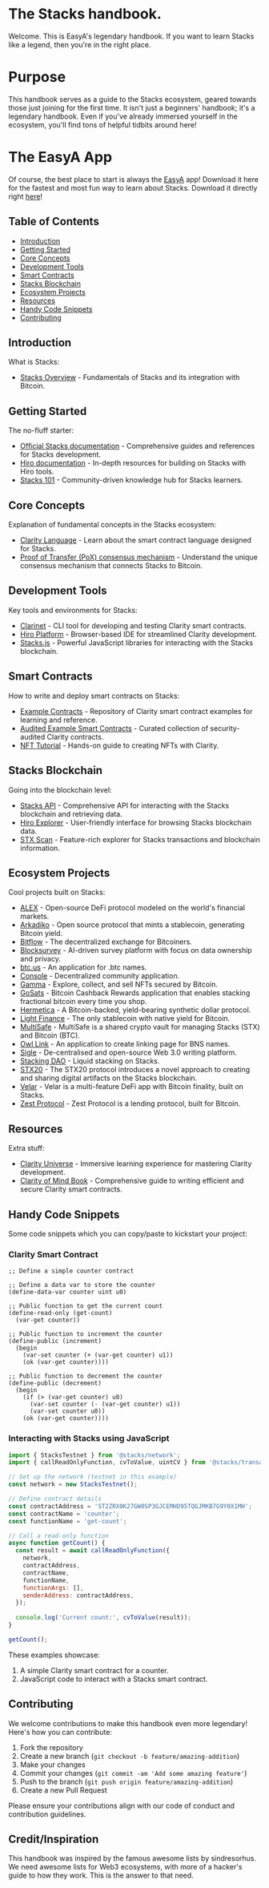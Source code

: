 # The Stacks handbook.

Welcome. This is EasyA's legendary handbook. If you want to learn Stacks like a legend, then you're in the right place.

# Purpose

This handbook serves as a guide to the Stacks ecosystem, geared towards those just joining for the first time. It isn't just a beginners' handbook; it's a legendary handbook. Even if you've already immersed yourself in the ecosystem, you'll find tons of helpful tidbits around here!

# The EasyA App

Of course, the best place to start is always the [EasyA](https://www.easya.io) app! Download it here for the fastest and most fun way to learn about Stacks. Download it directly right [here](https://links.easya.io/links/gotoapp)! 

## Table of Contents

- [Introduction](#introduction)
- [Getting Started](#getting-started)
- [Core Concepts](#core-concepts)
- [Development Tools](#development-tools)
- [Smart Contracts](#smart-contracts)
- [Stacks Blockchain](#stacks-blockchain)
- [Ecosystem Projects](#ecosystem-projects)
- [Resources](#resources)
- [Handy Code Snippets](#handy-code-snippets)
- [Contributing](#contributing)

## Introduction

What is Stacks:

- [Stacks Overview](https://www.stacks.co/learn/introduction) - Fundamentals of Stacks and its integration with Bitcoin.

## Getting Started

The no-fluff starter:

- [Official Stacks documentation](https://docs.stacks.co/) - Comprehensive guides and references for Stacks development.
- [Hiro documentation](https://docs.hiro.so/) - In-depth resources for building on Stacks with Hiro tools.
- [Stacks 101](https://stacks101.com) - Community-driven knowledge hub for Stacks learners.

## Core Concepts

Explanation of fundamental concepts in the Stacks ecosystem:

- [Clarity Language](https://clarity-lang.org/) - Learn about the smart contract language designed for Stacks.
- [Proof of Transfer (PoX) consensus mechanism](https://docs.stacks.co/stacks-101/proof-of-transfer) - Understand the unique consensus mechanism that connects Stacks to Bitcoin.

## Development Tools

Key tools and environments for Stacks:

- [Clarinet](https://github.com/hirosystems/clarinet) - CLI tool for developing and testing Clarity smart contracts.
- [Hiro Platform](https://platform.hiro.so/) - Browser-based IDE for streamlined Clarity development.
- [Stacks.js](https://github.com/hirosystems/stacks.js) - Powerful JavaScript libraries for interacting with the Stacks blockchain.

## Smart Contracts

How to write and deploy smart contracts on Stacks:

- [Example Contracts](https://github.com/hirosystems/clarity-examples) - Repository of Clarity smart contract examples for learning and reference.
- [Audited Example Smart Contracts](https://github.com/clarity-lang/book/tree/main/projects) - Curated collection of security-audited Clarity contracts.
- [NFT Tutorial](https://docs.hiro.so/tutorials/clarity-nft) - Hands-on guide to creating NFTs with Clarity.

## Stacks Blockchain

Going into the blockchain level:

- [Stacks API](https://www.hiro.so/stacks-api) - Comprehensive API for interacting with the Stacks blockchain and retrieving data.
- [Hiro Explorer](https://explorer.hiro.so/?chain=mainnet) - User-friendly interface for browsing Stacks blockchain data.
- [STX Scan](https://stxscan.co/) - Feature-rich explorer for Stacks transactions and blockchain information.

## Ecosystem Projects

Cool projects built on Stacks:

- [ALEX](https://alexgo.io) - Open-source DeFi protocol modeled on the world's financial markets.
- [Arkadiko](https://arkadiko.finance) - Open source protocol that mints a stablecoin, generating Bitcoin yield.
- [Bitflow](https://www.bitflow.finance) - The decentralized exchange for Bitcoiners.
- [Blocksurvey](https://blocksurvey.io) - AI-driven survey platform with focus on data ownership and privacy.
- [btc.us](https://btc.us) - An application for .btc names.
- [Console](https://www.console.xyz) - Decentralized community application.
- [Gamma](https://gamma.io) - Explore, collect, and sell NFTs secured by Bitcoin.
- [GoSats](https://gosats.io) - Bitcoin Cashback Rewards application that enables stacking fractional bitcoin every time you shop.
- [Hermetica](https://www.hermetica.fi) - A Bitcoin-backed, yield-bearing synthetic dollar protocol.
- [Light Finance](https://lightfinance.xyz) - The only stablecoin with native yield for Bitcoin.
- [MultiSafe](https://github.com/Trust-Machines/multisafe) - MultiSafe is a shared crypto vault for managing Stacks (STX) and Bitcoin (BTC).
- [Owl Link](https://owl.link) - An application to create linking page for BNS names.
- [Sigle](https://www.sigle.io) - De-centralised and open-source Web 3.0 writing platform.
- [Stacking DAO](https://stackingdao.com) - Liquid stacking on Stacks.
- [STX20](https://stx20.com) - The STX20 protocol introduces a novel approach to creating and sharing digital artifacts on the Stacks blockchain.
- [Velar](https://velar.co) - Velar is a multi-feature DeFi app with Bitcoin finality, built on Stacks.
- [Zest Protocol](https://app.zestprotocol.com) - Zest Protocol is a lending protocol, built for Bitcoin.

## Resources

Extra stuff:

- [Clarity Universe](https://clarity-lang.org/universe) - Immersive learning experience for mastering Clarity development.
- [Clarity of Mind Book](https://book.clarity-lang.org/) - Comprehensive guide to writing efficient and secure Clarity smart contracts.

## Handy Code Snippets

Some code snippets which you can copy/paste to kickstart your project:

### Clarity Smart Contract

```clarity
;; Define a simple counter contract

;; Define a data var to store the counter
(define-data-var counter uint u0)

;; Public function to get the current count
(define-read-only (get-count)
  (var-get counter))

;; Public function to increment the counter
(define-public (increment)
  (begin
    (var-set counter (+ (var-get counter) u1))
    (ok (var-get counter))))

;; Public function to decrement the counter
(define-public (decrement)
  (begin
    (if (> (var-get counter) u0)
      (var-set counter (- (var-get counter) u1))
      (var-set counter u0))
    (ok (var-get counter))))
```

### Interacting with Stacks using JavaScript

```javascript
import { StacksTestnet } from '@stacks/network';
import { callReadOnlyFunction, cvToValue, uintCV } from '@stacks/transactions';

// Set up the network (testnet in this example)
const network = new StacksTestnet();

// Define contract details
const contractAddress = 'ST2ZRX0K27GW0SP3GJCEMHD95TQGJMKB7G9Y0X1MH';
const contractName = 'counter';
const functionName = 'get-count';

// Call a read-only function
async function getCount() {
  const result = await callReadOnlyFunction({
    network,
    contractAddress,
    contractName,
    functionName,
    functionArgs: [],
    senderAddress: contractAddress,
  });
  
  console.log('Current count:', cvToValue(result));
}

getCount();
```

These examples showcase:
1. A simple Clarity smart contract for a counter.
2. JavaScript code to interact with a Stacks smart contract.

## Contributing

We welcome contributions to make this handbook even more legendary! Here's how you can contribute:

1. Fork the repository
2. Create a new branch (`git checkout -b feature/amazing-addition`)
3. Make your changes
4. Commit your changes (`git commit -am 'Add some amazing feature'`)
5. Push to the branch (`git push origin feature/amazing-addition`)
6. Create a new Pull Request

Please ensure your contributions align with our code of conduct and contribution guidelines.

## Credit/Inspiration

This handbook was inspired by the famous awesome lists by sindresorhus. We need awesome lists for Web3 ecosystems, with more of a hacker's guide to how they work. This is the answer to that need.
